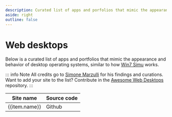 ```yaml
---
description: Curated list of apps and porfolios that mimic the appearance and behavior of desktop operating systems.
aside: right
outline: false
---
```


# Web desktops

Below is a curated list of apps and portfolios that mimic the appearance and behavior of desktop operating systems, similar to how [Win7 Simu](./win7simu/about.md) works.

::: info Note
All credits go to [Simone Marzulli](https://simone.computer/) for his findings and curations. Want to add your site to the list? Contribute in the [Awesome Web Desktops](https://github.com/syxanash/awesome-web-desktops) repository.
:::

<script setup lang="ts">
import { data } from '../.content/webtops.data';
</script>

<table tabindex="0">
    <thead>
        <tr>
            <th>Site name</th>
            <th>Source code</th>
        </tr>
    </thead>
    <tbody>
        <tr v-for="item in data">
            <td><a target="_blank" :href="item.url">{{item.name}}</a></td>
            <td>
                <a v-if="item.source" target="_blank" :href="item.source" :class="$style.link">
                    <iconify-icon icon="logos:github-icon" />
                    <span>Github</span>
                </a>
            </td>
        </tr>
    </tbody>
</table>

<style module>
.link {
    display: flex;
    align-items: center;
    gap: 0.25rem;
}
</style>
